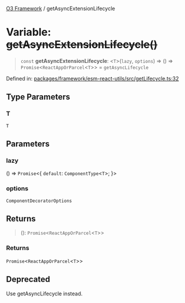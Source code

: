 [O3 Framework](../API.md) / getAsyncExtensionLifecycle

# Variable: ~~getAsyncExtensionLifecycle()~~

> `const` **getAsyncExtensionLifecycle**: \<`T`\>(`lazy`, `options`) => () => `Promise`\<`ReactAppOrParcel`\<`T`\>\> = `getAsyncLifecycle`

Defined in: [packages/framework/esm-react-utils/src/getLifecycle.ts:32](https://github.com/openmrs/openmrs-esm-core/blob/18d2874f03a33a6ab8295af0e87ac97fdd150718/packages/framework/esm-react-utils/src/getLifecycle.ts#L32)

## Type Parameters

### T

`T`

## Parameters

### lazy

() => `Promise`\<\{ `default`: `ComponentType`\<`T`\>; \}\>

### options

`ComponentDecoratorOptions`

## Returns

> (): `Promise`\<`ReactAppOrParcel`\<`T`\>\>

### Returns

`Promise`\<`ReactAppOrParcel`\<`T`\>\>

## Deprecated

Use getAsyncLifecycle instead.

